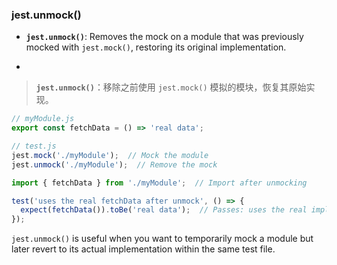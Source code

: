 ### jest.unmock()

- **`jest.unmock()`**: Removes the mock on a module that was previously mocked with `jest.mock()`, restoring its original implementation.

- <audio src="..\..\mp3\__`jest.unmock(.mp3"></audio>

> **`jest.unmock()`**：移除之前使用 `jest.mock()` 模拟的模块，恢复其原始实现。
>
> <audio src="..\..\mp3\`jest.unmock()`.mp3"></audio>

```js
// myModule.js
export const fetchData = () => 'real data';

// test.js
jest.mock('./myModule');  // Mock the module
jest.unmock('./myModule');  // Remove the mock

import { fetchData } from './myModule';  // Import after unmocking

test('uses the real fetchData after unmock', () => {
  expect(fetchData()).toBe('real data');  // Passes: uses the real implementation
});
```

<audio src="../../../../Downloads/这段代码展示了如何在 Jest (2).mp3"></audio>

`jest.unmock()` is useful when you want to temporarily mock a module but later revert to its actual implementation within the same test file.